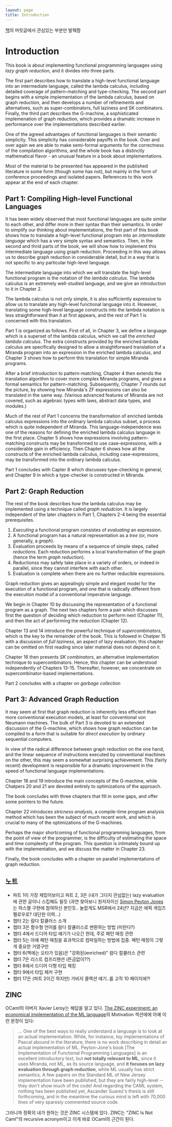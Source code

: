 ```yaml
---
layout: page
title: Introduction
---
```


 [책](https://www.microsoft.com/en-us/research/publication/the-implementation-of-functional-programming-languages/)의
 머릿글에서 관심있는 부분만 발췌함

# Introduction

 This book is about implementing functional programming languages
 using *lazy graph reduction*, and it divides into three parts.

 The first part describes how to translate a high-level functional
 language into an intermediate language, called the lambda calculus,
 including detailed coverage of pattern-matching and
 type-checking. The second part begins with a simple implementation of
 the lambda calculus, based on graph reduction, and then develops a
 number of refinements and alternatives, such as super-combinators,
 full laziness and SK combinators. Finally, the third part describes
 the G-machine, a sophisticated implemenation of graph reduction,
 which provides a dramatic increase in performance over the
 implementations described earlier.

 One of the agreed advantages of functional languages is their
 semantic simplicity. This simplicity has considerable payoffs in the
 book. Over and over again we are able to make semi-formal arguments
 for the correctness of the compilation algorithms, and the whole book
 has a distinctly mathematical flavor - an unusual feature in a book
 about implementations.

 Most of the material to be presented has appeared in the published
 literature in some form (though some has not), but mainly in the form
 of conference proceedings and isolated papers. References to this
 work appear at the end of each chapter.

## Part 1: Compiling High-level Functional Languages

 It has been widely observed that most functional languages are quite
 similar to each other, and differ more in their syntax than their
 semantics. In order to simplify our thinking about implementations,
 the first part of this book shows how to translate a high-level
 functional program into an *intermediate language* which has a very
 simple syntax and semantics. Then, in the second and thrid parts of
 the book, we will show how to implement this intermediate language
 using graph reduction. Proceeding in this way allows us to describe
 graph reduction in considerable detail, but in a way that is not
 specific to any particular high-level language.

 The intermediate language into which we will translate the high-level
 functional program is the notation of the *lambda calculus*. The
 lambda calculus is an extremely well-studied language, and we give an
 introduction to it in Chapter 2.

 The lambda calculus is not only simple, it is also sufficiently
 expressive to allow us to translate any high-level functional
 language into it. However, translating some high-level language
 constructs into the lambda notation is less straightforward than it
 at first appears, and the rest of Part 1 is concerned with this
 translation.

 Part 1 is organized as follows. First of all, in Chapter 3, we define
 a language which is a superset of the lambda calculus, which we call
 the *enriched lambda calculus*. The extra constructs provided by the
 enriched lambda calculus are specifically designed to allow a
 straightforward translation of a Miranda program into an expression
 in the enriched lambda calculus, and Chapter 3 shows how to perform
 this translation for simple Miranda programs.

 After a brief introduction to pattern-matching, Chapter 4 then
 extends the translation algorithm to cover more complex Miranda
 programs, and gives a formal semantics for
 pattern-matching. Subsequently, Chapter 7 rounds out the picture, by
 showing how Miranda's ZF expressions can also be translated in the
 same way. (Various advanced features of Miranda are not covered, such
 as algebraic types with laws, abstract data types, and modules.)

 Much of the rest of Part 1 concerns the transformation of enriched
 lambda calculus expressions into the ordinary lambda calculus subset,
 a process which is quite independent of Miranda. This
 language-independence was one of the reasons for defining the
 enriched lambda calculus language in the first place. Chapter 5 shows
 how expressions involving pattern-matching constructs may be
 transformed to use case-expressions, with a considerable gain in
 efficiency. Then Chapter 6 shows how all the constructs of the
 enriched lambda calculus, including case-expressions, may be
 transformed into the ordinary lambda calculus.

 Part 1 concludes with Capter 8 which discusses type-checking in
 general, and Chapter 9 in which a type-checker is constructed in
 Miranda.

## Part 2: Graph Reduction

 The rest of the book describes how the lambda calculus may be
 implemented using a technique called *graph redudcion*. It is largely
 independent of the later chapters in Part 1, Chapters 2-4 being the
 essential prerequisites.

 1. *Executing* a functional program consistes of *evaluating* an
    expression.
 2. A functional program has a natural representation as a *tree* (or,
    more generally, a *graph*).
 3. Evaluation proceeds by means of a sequence of simple steps, called
    *reductions*. Each reduction performs a local transformation of
    the graph (hence the term *graph reduction*).
 4. Reductionss may safely take place in a variety of orders, or
    indeed in parallel, since they cannot interfere with each other.
 5. Evaluation is complete when there are no further reducible
    expressions.

 Graph reduction gives an appealingly simple and elegant model for the
 execution of a functional program, and one that is radically
 different from the execution model of a conventional imperatvie
 language.

 We begin in Chapter 10 by discussing the representation of a
 functional program as a graph. The next two chapters form a pair
 which discusses first the question of deciding which reduction to
 perform next (Chapter 11), and then the act of performing the
 reduction (Chapter 12).

 Chapter 13 and 14 introduce the powerful technique of
 *supercombinators*, which is the key to the remainder of the
 book. This is followed in Chatper 15 with a discussion of *full
 laziness*, an aspect of lazy evaluation; this chapter can be omitted
 on first reading since later material does not depend on it.

 Chapter 16 then presents *SK combinators*, an alternative
 implementation technique to supercombinators. Hence, this chapter can
 be understood independently of Chapters 13-15. Thereafter, however,
 we concentrate on supercombinator-based implementations.

 Part 2 concludes with a chapter on *garbage collection*

## Part 3: Advanced Graph Reduction

 It may seem at first that graph reduction is inherently less
 efficient than more conventional execution models, at least for
 conventional von Neumann machines. The bulk of Part 3 is devoted to
 an extended discussion of the G-machine, which shows how graph
 reduction can be compiled to a form that is suitable for *direct
 execution* by ordinary sequential computers.

 In view of the radical difference between graph reduction on the one
 hand, and the linear sequence of instructions executed by
 conventional machines on the other, this may seem a somewhat
 surprising achievement. This (fairly recent) development is
 responsible for a dramatic improvement in the speed of functional
 language implementations.

 Chapter 18 and 19 introduce the main concepts of the G-machine, while
 Chatpers 20 and 21 are devoted entirely to optimizations of the
 approach.

 The book concludes with three chapters that fill in some gaps, and
 offer some pointers to the future.

 Chapter 22 introduces *stricness analysis*, a compile-time program
 analysis method which has been the subject of much recent work, and
 which is crucial to many of the optimizations of the G-machines.

 Perhaps the major shortcoming of functional programming languages,
 from the point of view of the programmer, is the difficulty of
 estimating the space and time complexity of the program. This
 question is intimately bound up with the implementation, and we
 discuss the matter in Chapter 23.

 Finally, the book concludes with a chapter on parallel
 implementations of graph reduction.


## 노트

 - 파트 1이 가장 재밌어보이고 파트 2, 3은 (내가 그다지 관심없는) lazy
   evaluation에 관한 글이니 스킵해도 될듯 (과연 찾아보니 원저자이신
   [Simon Peyton Jones](https://simon.peytonjones.org/)는 하스켈
   구현에 참여하신 분인듯.. 놀랍게도 MSR에서 24년? 지금은 에픽 게임즈
   펠로우로? 대단한 이력...)
 - 챕터 2는 람다 칼큘러스 소개
 - 챕터 3은 함수형 언어를 람다 칼큘러스로 변환하는 방법 (미란다?)
 - 챕터 4에서 드디어 타입 얘기가 나오긴 한데, 주로 패턴 매칭 관련
 - 챕터 5는 아예 패턴 매칭을 효과적으로 컴파일하는 방법에 집중. 패턴
   매칭이 그렇게 중요한 거였구만
 - 챕터 6(책에는 오타가 있음)은 "강화된(enriched)" 람다 칼큘러스 관련
 - 챕터 7은 리스트 컴프리헨션 (뜬금없이??)
 - 챕터 8에서 드디어 다형 타입 체킹
 - 챕터 9에서 타입 체커 구현
 - 챕터 17은 (파트 2이긴 하지만) 가비지 콜렉션 얘기..를 고작 10
   페이지에?!

## ZINC

 OCaml의 아버지 Xavier Leroy는 해답을 알고 있다. [The ZINC experiment:
 an economical implementation of the ML
 language](https://xavierleroy.org/bibrefs/Leroy-ZINC.html)의
 Motivation 섹션에에 아예 이런 문장이 있다:

> ... One of the best ways to really understand a language is to look
> at an actual implementation. While, for instance, toy
> implementations of Pascal abound in the literature, there is no work
> describing in detail an actual implementation of ML. Peyton-Jone's
> book [The Implementation of Functional Programming Languages] is an
> excellent introductory text, but **not totally relevant to ML**,
> since it uses Miranda, not ML, as its source language, and **it
> focuses on lazy evaluation through graph reduction**, while ML
> usually has strict semantics. A few papers on the Standard ML of New
> Jersey implementation have been published, but they are fairly
> high-level -- they don't show much of the code! And regarding the
> CAML system, nothing has been published yet, Ascander Suarez's
> thesis is still forthcoming, and in the meantime the curious mind is
> left with 70,000 lines of very sparesly commented source code.

그러니까 정확히 내가 원하는 것은 ZINC 시스템에 있다. ZINC는 "ZINC Is
Not Caml"의 recursive acronym이고 이게 바로 OCaml의 근간이 된다.
